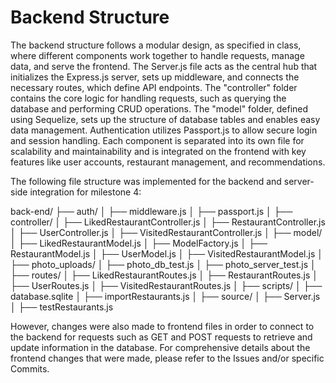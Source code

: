 # Backend Structure
The backend structure follows a modular design, as specified in class, where different components work together to handle requests, manage data, and serve the frontend. The Server.js file acts as the central hub that initializes the Express.js server, sets up middleware, and connects the necessary routes, which define API endpoints. The "controller" folder contains the core logic for handling requests, such as querying the database and performing CRUD operations. The "model" folder, defined using Sequelize, sets up the structure of database tables and enables easy data management. Authentication utilizes Passport.js to allow secure login and session handling. Each component is separated into its own file for scalability and maintainability and is integrated on the frontend with key features like user accounts, restaurant management, and recommendations.

The following file structure was implemented for the backend and server-side integration for milestone 4:

back-end/ ├── auth/ │ ├── middleware.js │ ├── passport.js │ ├── controller/ │ ├── LikedRestaurantController.js │ ├── RestaurantController.js │ ├── UserController.js │ ├── VisitedRestaurantController.js │ ├── model/ │ ├── LikedRestaurantModel.js │ ├── ModelFactory.js │ ├── RestaurantModel.js │ ├── UserModel.js │ ├── VisitedRestaurantModel.js │ ├── photo_uploads/ │ ├── photo_db_test.js │ ├── photo_server_test.js │ ├── routes/ │ ├── LikedRestaurantRoutes.js │ ├── RestaurantRoutes.js │ ├── UserRoutes.js │ ├── VisitedRestaurantRoutes.js │ ├── scripts/ │ ├── database.sqlite │ ├── importRestaurants.js │ ├── source/ │ ├── Server.js │ ├── testRestaurants.js

However, changes were also made to frontend files in order to connect to the backend for requests such as GET and POST requests to retrieve and update information in the database. For comprehensive details about the frontend changes that were made, please refer to the Issues and/or specific Commits.


